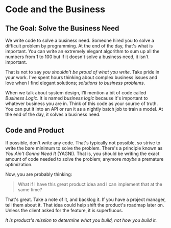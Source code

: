# Code and the Business

## The Goal: Solve the Business Need
We write code to solve a business need. Someone hired you to solve a difficult
problem by programming. At the end of the day, that's what is important. You 
can write an extremely elegant algorithm to sum up all the numbers from 1 to 100
but if it doesn't solve a business need, it isn't important.

That is not to say _you shouldn't be proud of what you write_. Take pride in
your work. I've spent hours thinking about complex business issues and love when
I find elegant solutions; _*solutions to business problems*_.

When we talk about system design, I'll mention a bit of code called _Business
Logic_. It is named _business logic_ because it's important to whatever business
you are in. Think of this code as your source of truth. You can put it into an
API or run it as a nightly batch job to train a model. At the end of the day,
it solves a business need.

## Code and Product
If possible, don't write any code. That's typically not possible, so strive to
write the bare minimum to solve the problem. There's a principle known as
_You Ain't Gonna Need It_ (YAGNI). That is, you should be writing the exact
amount of code needed to solve the problem; anymore _maybe_ a premature 
optimization.

Now, you are probably thinking:
> What if I have this great product idea and I can implement that at the same time?

That's great. Take a note of it, and backlog it. If you have a project manager,
tell them about it. That idea could help shift the product's roadmap later on.
Unless the client asked for the feature, it is superfluous.

_It is product's mission to determine what you build, not how you build it._
